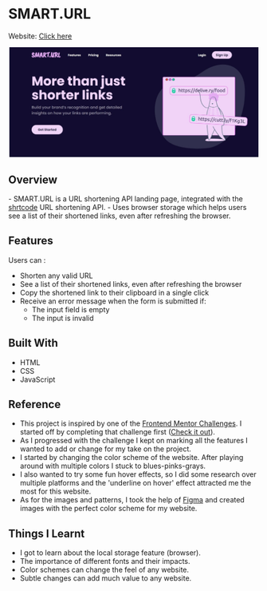 <h1>SMART.URL</h1>

<p>Website: <a href="https://sikta2002.github.io/SMART.URL/">Click here</a></p>

<div align="center">
<img src="Screenshot.jpeg" width="500">
</div>

<h2>Overview</h2>
- SMART.URL is a URL shortening API landing page, integrated with the <a href="https://shrtco.de/">shrtcode</a> URL shortening API.
- Uses browser storage which helps users see a list of their shortened links, even after refreshing the browser.

<h2>Features</h2>
<p>Users can : </p>

- Shorten any valid URL
- See a list of their shortened links, even after refreshing the browser
- Copy the shortened link to their clipboard in a single click
- Receive an error message when the form is submitted if:
  - The input field is empty
  - The input is invalid 

<h2>Built With</h2>

- HTML
- CSS
- JavaScript

<h2>Reference</h2>

- This project is inspired by one of the <a href="https://www.frontendmentor.io/challenges">Frontend Mentor Challenges</a>. I started off by completing that challenge first (<a href="https://www.frontendmentor.io/solutions/url-shortening-api-landing-page-using-html-css-javascript-W8KO3Lrg8E">Check it out</a>).
- As I progressed with the challenge I kept on marking all the features I wanted to add or change for my take on the project.
- I started by changing the color scheme of the website. After playing around with multiple colors I stuck to blues-pinks-grays.
- I also wanted to try some fun hover effects, so I did some research over multiple platforms and the 'underline on hover' effect attracted me the most for this website.
- As for the images and patterns, I took the help of <a href="https://www.figma.com/">Figma</a> and created images with the perfect color scheme for my website.

<h2>Things I Learnt</h2>

- I got to learn about the local storage feature (browser).
- The importance of different fonts and their impacts.
- Color schemes can change the feel of any website.
- Subtle changes can add much value to any website.